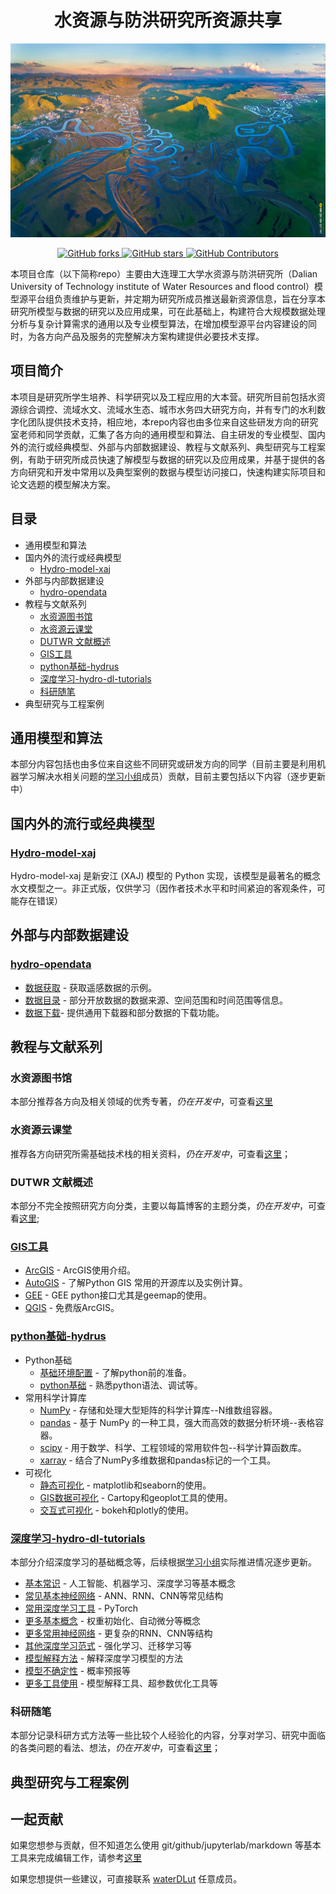<h1 align="center">水资源与防洪研究所资源共享</h1>
<div align="center">
  <a href="https://github.com/kaixindelele/ChatPaper">
    <img src="1.jpg" height="310">
  </a>
 
  <p align="center">
      <a href="https://github.com/iHeadWater/WaterResources/forks">
        <img alt="GitHub forks" src="https://img.shields.io/github/forks/iHeadWATER/WaterResources?style=social" />
      <a href="https://github.com/iHeadWater/WaterResources/stargazers">
        <img alt="GitHub stars" src="https://img.shields.io/github/stars/iHeadWater/WaterResources?style=social" />
      </a>
      <a href="https://github.com/iHeadWater/WaterResources/graphs/contributors">
        <img alt="GitHub Contributors" src="https://img.shields.io/github/contributors/iHeadWater/WaterResources?style=social" />
      </a>
     </p>

  </p>
</div>    
本项目仓库（以下简称repo）主要由大连理工大学水资源与防洪研究所（Dalian University of Technology institute of Water Resources and flood control）模型源平台组负责维护与更新，并定期为研究所成员推送最新资源信息，旨在分享本研究所模型与数据的研究以及应用成果，可在此基础上，构建符合大规模数据处理分析与复杂计算需求的通用以及专业模型算法，在增加模型源平台内容建设的同时，为各方向产品及服务的完整解决方案构建提供必要技术支撑。
  
## 项目简介

本项目是研究所学生培养、科学研究以及工程应用的大本营。研究所目前包括水资源综合调控、流域水文、流域水生态、城市水务四大研究方向，并有专门的水利数字化团队提供技术支持，相应地，本repo内容也由多位来自这些研发方向的研究室老师和同学贡献，汇集了各方向的通用模型和算法、自主研发的专业模型、国内外的流行或经典模型、外部与内部数据建设、教程与文献系列、典型研究与工程案例，有助于研究所成员快速了解模型与数据的研究以及应用成果，并基于提供的各方向研究和开发中常用以及典型案例的数据与模型访问接口，快速构建实际项目和论文选题的模型解决方案。

## 目录

- 通用模型和算法
- 国内外的流行或经典模型
  - [Hydro-model-xaj](https://github.com/iHeadWater/hydro-model-xaj)
- 外部与内部数据建设
  - [hydro-opendata](https://github.com/iHeadWater/hydro-opendata/tree/main)
- 教程与文献系列
  - [水资源图书馆](https://github.com/waterDLut/WaterResources/blob/master/WaterResourcesBooks.md)
  - [水资源云课堂](https://github.com/waterDLut/WaterResources/blob/master/WaterResourcesWeb.md)
  - [DUTWR 文献概述](https://github.com/waterDLut/WaterResources/tree/master/papers)
  - [GIS工具](https://github.com/iHeadWater/hydroGIS)
  - [python基础-hydrus](https://github.com/waterDLut/hydrus)
  - [深度学习-hydro-dl-tutorials](https://github.com/waterDLut/hydro-dl-basic)
  - [科研随笔](https://github.com/waterDLut/WaterResources/tree/master/notes)
- 典型研究与工程案例

## 通用模型和算法
本部分内容包括也由多位来自这些不同研究或研发方向的同学（目前主要是利用机器学习解决水相关问题的[学习小组](https://github.com/waterDLut)成员）贡献，目前主要包括以下内容（逐步更新中）

## 国内外的流行或经典模型
### [Hydro-model-xaj](https://github.com/iHeadWater/hydro-model-xaj)
Hydro-model-xaj 是新安江 (XAJ) 模型的 Python 实现，该模型是最著名的概念水文模型之一。非正式版，仅供学习（因作者技术水平和时间紧迫的客观条件，可能存在错误）

## 外部与内部数据建设
### [hydro-opendata](https://github.com/iHeadWater/hydro-opendata/tree/main)
- [数据获取](https://github.com/iHeadWater/hydro-opendata/tree/main/data_api) - 获取遥感数据的示例。
- [数据目录](https://github.com/iHeadWater/hydro-opendata/tree/main/data_catalog) - 部分开放数据的数据来源、空间范围和时间范围等信息。
- [数据下载](https://github.com/iHeadWater/hydro-opendata/tree/main/data_downloader)- 提供通用下载器和部分数据的下载功能。

## 教程与文献系列
### 水资源图书馆

本部分推荐各方向及相关领域的优秀专著，*仍在开发中*，可查看[这里](https://github.com/waterDLut/WaterResources/blob/master/WaterResourcesBooks.md)

### 水资源云课堂

推荐各方向研究所需基础技术栈的相关资料，*仍在开发中*，可查看[这里](https://github.com/waterDLut/WaterResources/blob/master/WaterResourcesWeb.md)；

### DUTWR 文献概述

本部分不完全按照研究方向分类，主要以每篇博客的主题分类，*仍在开发中*，可查看[这里](https://github.com/waterDLut/WaterResources/tree/master/papers); 

### [GIS工具](https://github.com/iHeadWater/hydroGIS)

- [ArcGIS](https://github.com/iHeadWater/hydroGIS/tree/master/ArcGIS) - ArcGIS使用介绍。
- [AutoGIS](https://github.com/iHeadWater/hydroGIS/tree/master/AutoGIS) - 了解Python GIS 常用的开源库以及实例计算。
- [GEE](https://github.com/iHeadWater/hydroGIS/tree/master/GEE) - GEE python接口尤其是geemap的使用。
- [QGIS](https://github.com/iHeadWater/hydroGIS/tree/master/QGIS) - 免费版ArcGIS。

### [python基础-hydrus](https://github.com/waterDLut/hydrus)
- Python基础
  - [基础环境配置](https://github.com/iHeadWater/hydrus/tree/master/1-basic-envir) - 了解python前的准备。
  - [python基础](https://github.com/iHeadWater/hydrus/tree/master/1-learn-python) - 熟悉python语法、调试等。
- 常用科学计算库  
  - [NumPy](https://github.com/iHeadWater/hydrus/tree/master/2-numpy-examples) - 存储和处理大型矩阵的科学计算库--N维数组容器。
  - [pandas](https://github.com/iHeadWater/hydrus/tree/master/2-pandas-examples) - 基于 NumPy 的一种工具，强大而高效的数据分析环境--表格容器。
  - [scipy](https://github.com/iHeadWater/hydrus/tree/master/2-scipy-example) - 用于数学、科学、工程领域的常用软件包--科学计算函数库。
  - [xarray](https://github.com/iHeadWater/hydrus/tree/master/2-xarray-example) - 结合了NumPy多维数据和pandas标记的一个工具。
- 可视化
  - [静态可视化](https://github.com/iHeadWater/hydrus/tree/master/3-basic-pyviz) - matplotlib和seaborn的使用。
  - [GIS数据可视化](https://github.com/iHeadWater/hydrus/tree/master/3-gis-pyviz) - Cartopy和geoplot工具的使用。
  - [交互式可视化](https://github.com/iHeadWater/hydrus/tree/master/3-interactive-pyviz) - bokeh和plotly的使用。

### [深度学习-hydro-dl-tutorials](https://github.com/waterDLut/hydro-dl-basic)

本部分介绍深度学习的基础概念等，后续根据[学习小组](https://github.com/waterDLut)实际推进情况逐步更新。 

 - [基本常识](https://github.com/iHeadWater/hydro_dl_tutorials/tree/main/0-common-sense) - 人工智能、机器学习、深度学习等基本概念
 - [常见基本神经网络](https://github.com/iHeadWater/hydro_dl_tutorials/tree/main/1-simple-NN) - ANN、RNN、CNN等常见结构
 - [常用深度学习工具](https://github.com/iHeadWater/hydro_dl_tutorials/tree/main/2-tool-pytorch) - PyTorch
 - [更多基本概念](https://github.com/iHeadWater/hydro_dl_tutorials/tree/main/3-more-knowledge) - 权重初始化、自动微分等概念
 - [更多常用神经网络](https://github.com/iHeadWater/hydro_dl_tutorials/tree/main/4-more-NN) - 更复杂的RNN、CNN等结构
 - [其他深度学习范式](https://github.com/iHeadWater/hydro_dl_tutorials/tree/main/5-more-pattern) - 强化学习、迁移学习等
 - [模型解释方法](https://github.com/iHeadWater/hydro_dl_tutorials/tree/main/6-XAI-methods) - 解释深度学习模型的方法
 - [模型不确定性](https://github.com/iHeadWater/hydro_dl_tutorials/tree/main/7-DL-uncertainty) - 概率预报等
 - [更多工具使用](https://github.com/iHeadWater/hydro_dl_tutorials/tree/main/8-more-tools) - 模型解释工具、超参数优化工具等
### 科研随笔
本部分记录科研方式方法等一些比较个人经验化的内容，分享对学习、研究中面临的各类问题的看法、想法，*仍在开发中*，可查看[这里](https://github.com/waterDLut/WaterResources/tree/master/notes)；

## 典型研究与工程案例

## 一起贡献

如果您想参与贡献，但不知道怎么使用 git/github/jupyterlab/markdown 等基本工具来完成编辑工作，请参考[这里](https://github.com/waterDLut/WaterResources/blob/master/tools/writing-tool.md)

如果您想提供一些建议，可直接联系 [waterDLut](https://github.com/waterDLut) 任意成员。
